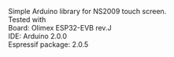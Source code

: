 Simple Arduino library for NS2009 touch screen.  
Tested with  
Board: Olimex ESP32-EVB rev.J  
IDE: Arduino 2.0.0  
Espressif package: 2.0.5  
